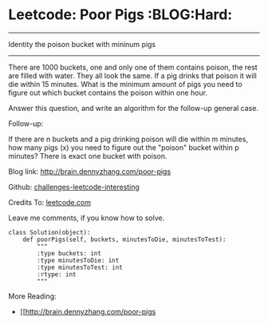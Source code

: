 # Leetcode: Poor Pigs     :BLOG:Hard:


---

Identity the poison bucket with mininum pigs  

---

There are 1000 buckets, one and only one of them contains poison, the rest are filled with water. They all look the same. If a pig drinks that poison it will die within 15 minutes. What is the minimum amount of pigs you need to figure out which bucket contains the poison within one hour.  

Answer this question, and write an algorithm for the follow-up general case.  

Follow-up:  

If there are n buckets and a pig drinking poison will die within m minutes, how many pigs (x) you need to figure out the "poison" bucket within p minutes? There is exact one bucket with poison.  

Blog link: <http://brain.dennyzhang.com/poor-pigs>  

Github: [challenges-leetcode-interesting](https://github.com/DennyZhang/challenges-leetcode-interesting/tree/master/poor-pigs)  

Credits To: [leetcode.com](https://leetcode.com/problems/poor-pigs/description)  

Leave me comments, if you know how to solve.  

    class Solution(object):
        def poorPigs(self, buckets, minutesToDie, minutesToTest):
            """
            :type buckets: int
            :type minutesToDie: int
            :type minutesToTest: int
            :rtype: int
            """

More Reading:  
-   [[<http://brain.dennyzhang.com/poor-pigs>